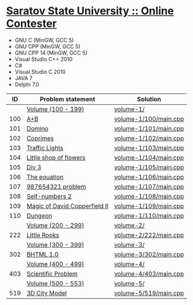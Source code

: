 # [Saratov State University :: Online Contester](http://acm.sgu.ru/index.php)

- GNU C (MinGW, GCC 5)
- GNU CPP (MinGW, GCC 5)
- GNU CPP 14 (MinGW, GCC 5)
- Visual Studio C++ 2010
- C#
- Visual Studio C 2010
- JAVA 7
- Delphi 7.0


| ID  | Problem statement                                                                    | Solution                                       |
|-----|--------------------------------------------------------------------------------------|------------------------------------------------|
|     | [Volume (100 - 199)](http://acm.sgu.ru/problemset.php?contest=0&volume=1)            | [volume-1/](volume-1/)                         |
| 100 | [A+B](http://acm.sgu.ru/problem.php?contest=0&problem=100)                           | [volume-1/100/main.cpp](volume-1/100/main.cpp) |
| 101 | [Domino](http://acm.sgu.ru/problem.php?contest=0&problem=101)                        | [volume-1/101/main.cpp](volume-1/101/main.cpp) |
| 102 | [Coprimes](http://acm.sgu.ru/problem.php?contest=0&problem=102)                      | [volume-1/102/main.cpp](volume-1/102/main.cpp) |
| 103 | [Traffic Lights](http://acm.sgu.ru/problem.php?contest=0&problem=103)                | [volume-1/103/main.cpp](volume-1/103/main.cpp) |
| 104 | [Little shop of flowers](http://acm.sgu.ru/problem.php?contest=0&problem=104)        | [volume-1/104/main.cpp](volume-1/104/main.cpp) |
| 105 | [Div 3](http://acm.sgu.ru/problem.php?contest=0&problem=105)                         | [volume-1/105/main.cpp](volume-1/105/main.cpp) |
| 106 | [The equation](http://acm.sgu.ru/problem.php?contest=0&problem=106)                  | [volume-1/106/main.cpp](volume-1/106/main.cpp) |
| 107 | [987654321 problem](http://acm.sgu.ru/problem.php?contest=0&problem=107)             | [volume-1/107/main.cpp](volume-1/107/main.cpp) |
| 108 | [Self-numbers 2](http://acm.sgu.ru/problem.php?contest=0&problem=108)                | [volume-1/108/main.cpp](volume-1/108/main.cpp) |
| 109 | [Magic of David Copperfield II](http://acm.sgu.ru/problem.php?contest=0&problem=109) | [volume-1/109/main.cpp](volume-1/109/main.cpp) |
| 110 | [Dungeon](http://acm.sgu.ru/problem.php?contest=0&problem=110)                       | [volume-1/110/main.cpp](volume-1/110/main.cpp) |
|     | [Volume (200 - 299)](http://acm.sgu.ru/problemset.php?contest=0&volume=2)            | [volume-2/](volume-2/)                         |
| 222 | [Little Rooks](http://acm.sgu.ru/problem.php?contest=0&problem=222)                  | [volume-2/222/main.cpp](volume-2/222/main.cpp) |
|     | [Volume (300 - 399)](http://acm.sgu.ru/problemset.php?contest=0&volume=3)            | [volume-3/](volume-3/)                         |
| 302 | [BHTML 1.0](http://acm.sgu.ru/problem.php?contest=0&problem=302)                     | [volume-3/302/main.cpp](volume-3/302/main.cpp) |
|     | [Volume (400 - 499)](http://acm.sgu.ru/problemset.php?contest=0&volume=4)            | [volume-4/](volume-4/)                         |
| 403 | [Scientific Problem](http://acm.sgu.ru/problem.php?contest=0&problem=403)            | [volume-4/403/main.cpp](volume-4/403/main.cpp) |
|     | [Volume (500 - 553)](http://acm.sgu.ru/problemset.php?contest=0&volume=5)            | [volume-5/](volume-5/)                         |
| 519 | [3D City Model](http://acm.sgu.ru/problem.php?contest=0&problem=519)                 | [volume-5/519/main.cpp](volume-5/519/main.cpp) |

